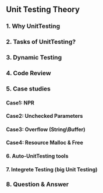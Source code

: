 ## Unit Testing Theory

### 1. Why UnitTesting   

### 2. Tasks of UnitTesting?

### 3. Dynamic Testing 

### 4. Code Review

### 5. Case studies
#### Case1: NPR
#### Case2: Unchecked Parameters
#### Case3: Overflow (String\Buffer)
#### Case4: Resource Malloc & Free

#### 6. Auto-UnitTesting tools

#### 7. Integrete Testing (big Unit Testing)

### 8. Question & Answer


